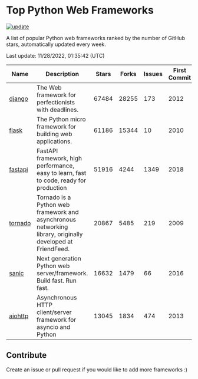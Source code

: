 # Top Python Web Frameworks

[![update](https://github.com/sunnysid3up/python-web-frameworks/actions/workflows/update.yml/badge.svg)](https://github.com/sunnysid3up/python-web-frameworks/actions/workflows/update.yml)

A list of popular Python web frameworks ranked by the number of GitHub stars, automatically updated every week.

Last update: 11/28/2022, 01:35:42 (UTC)

| Name          | Description          | Stars                     | Forks          | Issues               | First Commit        | Last Commit         |
|---------------|----------------------|---------------------------|----------------|----------------------|---------------------|---------------------|
| [django](https://github.com/django/django) | The Web framework for perfectionists with deadlines. | 67484 | 28255 | 173 | 2012 | 2022-11-28 |
| [flask](https://github.com/pallets/flask) | The Python micro framework for building web applications. | 61186 | 15344 | 10 | 2010 | 2022-11-27 |
| [fastapi](https://github.com/tiangolo/fastapi) | FastAPI framework, high performance, easy to learn, fast to code, ready for production | 51916 | 4244 | 1349 | 2018 | 2022-11-28 |
| [tornado](https://github.com/tornadoweb/tornado) | Tornado is a Python web framework and asynchronous networking library, originally developed at FriendFeed. | 20867 | 5485 | 219 | 2009 | 2022-11-27 |
| [sanic](https://github.com/sanic-org/sanic) | Next generation Python web server/framework. Build fast. Run fast. | 16632 | 1479 | 66 | 2016 | 2022-11-27 |
| [aiohttp](https://github.com/aio-libs/aiohttp) | Asynchronous HTTP client/server framework for asyncio and Python | 13045 | 1834 | 474 | 2013 | 2022-11-27 |

## Contribute 

Create an issue or pull request if you would like to add more frameworks :)